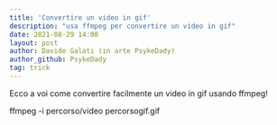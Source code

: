 ```yaml
---
title: 'Convertire un video in gif'
description: "usa ffmpeg per convertire un video in gif"
date: 2021-08-29 14:00
layout: post
author: Davide Galati (in arte PsykeDady)
author_github: PsykeDady
tag: trick
---
```


Ecco a voi come convertire facilmente un video in gif usando ffmpeg! 

ffmpeg -i percorso/video  percorsogif.gif

